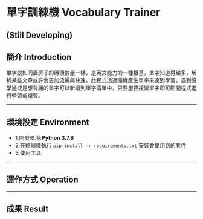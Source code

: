 # 單字訓練機 Vocabulary Trainer

## (Still Developing)

## 簡介 Introduction
單字就如同蓋房子的磚頭數量一樣，是英文能力的一種根基，單字知道得越多，解析某些文章或許會更加流暢與快速，此程式透過隨機產生單字來達到學習，遇到沒學過或是想背誦的單字可以新增到單字清單中，只要想要複習單字即可點開程式進行學習或複習。

----------------------------------------
## 環境設定 Environment
- 1.開發環境:**Python 3.7.8**
- 2.在終端機執行 ```pip install -r requirements.txt``` 安裝會使用到的套件
- 3.使用工具:

----------------------------------------
## 運作方式 Operation

----------------------------------------
## 成果 Result
